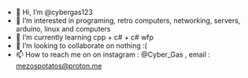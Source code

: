 - 👋 Hi, I’m @cybergas123
- 👀 I’m interested in programing, retro computers, networking, servers, arduino, linux and computers
- 🌱 I’m currently learning cpp + c# + c# wfp
- 💞️ I’m looking to collaborate on nothing :(
- 📫 How to reach me on on instagram : @Cyber_Gas , email : mezospotatos@proton.me
<!---
cybergas123/cybergas123 is a ✨ special ✨ repository because its `README.md` (this file) appears on your GitHub profile.
You can click the Preview link to take a look at your changes.
--->
